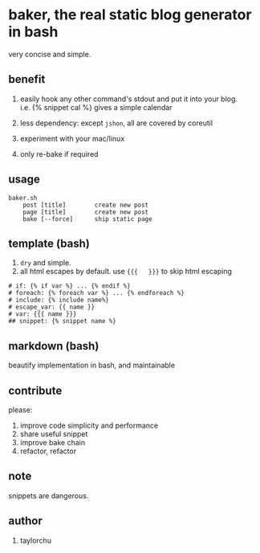 # baker, the real static blog generator in bash

very concise and simple.

## benefit
1. easily hook any other command's stdout and put it into your blog.  
i.e. {% snippet cal %} gives a simple calendar

2. less dependency: except `jshon`, all are covered by coreutil
3. experiment with your mac/linux
4. only re-bake if required

## usage

```
baker.sh
    post [title]        create new post
    page [title]        create new post
    bake [--force]      ship static page

```


## template (bash)

1. `dry` and simple.
2. all html escapes by default. use `{{{   }}}` to skip html escaping

```
# if: {% if var %} ... {% endif %} 
# foreach: {% foreach var %} ... {% endforeach %}
# include: {% include name%}
# escape_var: {{ name }}
# var: {{{ name }}}
## snippet: {% snippet name %}

```

## markdown (bash)

beautify implementation in bash, and maintainable


## contribute
please:

1. improve code simplicity and performance
2. share useful snippet
3. improve bake chain
4. refactor, refactor

## note
snippets are dangerous.

## author
1. taylorchu

